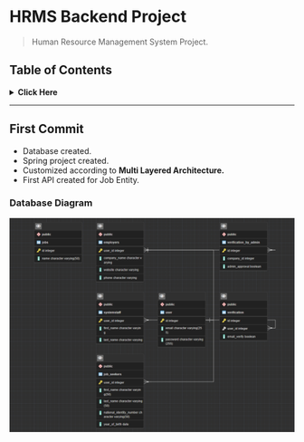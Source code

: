 # HRMS Backend Project
> Human Resource Management System Project.

## Table of Contents

<details>
    <summary><b>Click Here</b></summary>
    
-   [First Commit](#first-commit)
    - [Database Diagram](#database-diagram)

</details>
<hr>

## First Commit
<ul>
<li><a>Database created.</a></li>
<li><a>Spring project created.</a></li>
<li><a>Customized according to <b>Multi Layered Architecture.</b></a></li>
<li><a>First API created for Job Entity.</a></li>
</ul>

### Database Diagram
![databasediagram](https://raw.githubusercontent.com/Ebubekiryzc/GitHubImages/master/HRMS/Readme/HRMS%20Database%20Diagram.png)
